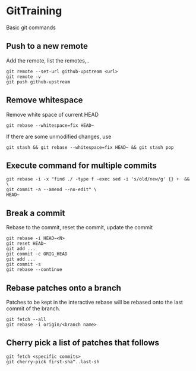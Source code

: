 # GitTraining
Basic git commands

## Push to a new remote

Add the remote, list the remotes,..
```
git remote --set-url github-upstream <url>
git remote -v
git push github-upstream
```

## Remove whitespace

Remove white space of current HEAD
```
git rebase --whitespace=fix HEAD~
```

If there are some unmodified changes, use
```
git stash && git rebase --whitespace=fix HEAD~ && git stash pop
```

## Execute command for multiple commits

```
git rebase -i -x "find ./ -type f -exec sed -i 's/old/new/g' {} +  && \
git commit -a --amend --no-edit" \
HEAD~
```

## Break a commit

Rebase to the commit, reset the commit, update the commit
```
git rebase -i HEAD~<N>
git reset HEAD~
git add ...
git commit -c ORIG_HEAD
git add ...
git commit -s
git rebase --continue
```

## Rebase patches onto a branch

Patches to be kept in the interactive rebase will be rebased onto the last
commit of the branch.
```
git fetch --all
git rebase -i origin/<branch name>
```

## Cherry pick a list of patches that follows

```
git fetch <specific commits>
git cherry-pick first-sha^..last-sh
```
